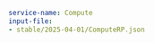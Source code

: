 ``` yaml $(tag) == 'package-compute-compute'
service-name: Compute
input-file:
- stable/2025-04-01/ComputeRP.json
```

